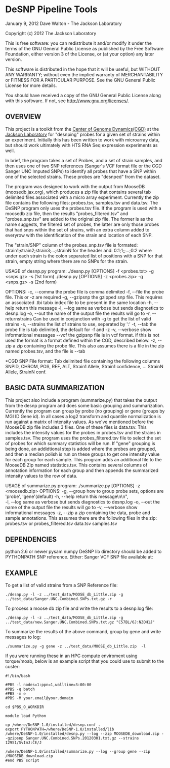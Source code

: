 DeSNP Pipeline Tools
====================================
January 9, 2012
Dave Walton - The Jackson Laboratory

 Copyright (c) 2012 The Jackson Laboratory
  
  This is free software: you can redistribute it and/or modify
  it under the terms of the GNU General Public License as published by
  the Free Software Foundation, either version 3 of the License, or
  (at your option) any later version.
 
  This software is distributed in the hope that it will be useful,
  but WITHOUT ANY WARRANTY; without even the implied warranty of
  MERCHANTABILITY or FITNESS FOR A PARTICULAR PURPOSE.  See the
  GNU General Public License for more details.
 
  You should have received a copy of the GNU General Public License
  along with this software.  If not, see <http://www.gnu.org/licenses/>.


OVERVIEW
---------------

This project is a toolkit from the [Center of Genome Dynamics(CGD)](http://cgd.jax.org/) at the [Jackson Laboratory](http://www.jax.org/) for "desnping" probes for a given set of strains within an experiment.  Initially this has been written to work with microarray data, but should work ultimately with HTS RNA Seq expression experiments as well.

In brief, the program takes a set of Probes, and a set of strain samples, and then uses one of two SNP references (Sanger's VCF format file or the CGD Sanger UNC Imputed SNPs) to identify all probes that have a SNP within one of the selected strains.  These probes are "desnped" from the dataset.  

The program was designed to work with the output from MooseDB (moosedb.jax.org), which produces a zip file that contains several tab delimited files associated with a micro array experiment.  Currently the zip file contains the following files: probes.tsv, samples.tsv and data.tsv.  The DeSNP program only uses the probes.tsv file.   If the program is used with a moosedb zip file, then the results "probes_filtered.tsv" and "probes_snp.tsv" are added to the original zip file.  The former is as the name suggests, the filtered set of probes, the latter are only those probes that had snps within the set of strains, with an extra column added to everyrow with the identification of the strain and location of each SNP.

The "strain/SNP" column of the probes_snp.tsv file is formated:
   strain1;strain2;strain3;...;strainN
 for the header and:
   0:1;1;;...;0:2
 where under each strain is the colon separated list of positions with a SNP for that strain, empty string where there are no SNPs for the strain.

 USAGE of desnp.py program:
  ./desnp.py [OPTIONS] -f <probes.txt> -g <snps.gz> -s <strains> (1st form)
  ./desnp.py [OPTIONS] -z <probes.zip> -g <snps.gz> -s <strains> (2nd form)
 
 OPTIONS:
    -c, --comma    the probe file is comma delimited
    -f, --file     the probe file. This or -z are required
    -g, --gzipsnp  the gzipped snp file.  This requires an associated .tbi tabix
                   index file to be present in the same location
    -h, --help     return this message
    -l, --log      same as verbose but sends diagnostics to desnp.log
    -o, --out      the name of the output file the results will go to
    -r, --returnstrains Can be used in conjunction with -g to get the list of 
                   valid strains
    -s, --strains  the list of strains to use, seperated by ':'
    -t, --tab      the probe file is tab delimited, the default for -f and -z
    -v, --verbose  show informational messages
    --vcf          the gzipsnp file is in vcf format.  if this is not used the
                   format is a format defined within the CGD, described below.
    -z, --zip      a zip containing the probe file. This also assumes there is a
                   file in the zip named probes.tsv, and the file is --tab
 
   *CGD SNP File format: Tab delimited file containing the following columns
     SNPID, CHROM, POS, REF, ALT, Strain1 Allele, Strain1 confidence,
     ... StrainN Allele, StrainN conf. 

BASIC DATA SUMMARIZATION
---------------

This project also include a program (summarize.py) that takes the output from the desnp program and does some basic grouping and summarization.  Currently the program can group by probe (no grouping) or gene (groups by MGI ID Gene id).  In all cases a log2 transform and quantile normalization is run against a matrix of intensity values.  As we've mentioned before the MooseDB zip file includes 3 files.  One of these files is data.tsv.  This includes the intensity values for the probes in probes.tsv and the strains in samples.tsv.  The program uses the probes_filtered.tsv file to select the set of probes for which summary statistics will be run.  If "gene" grouping is being done, an addidtional step is added where the probes are grouped, and then a median polish is run on these groups to get one intensity value for each group for each sample.  This program adds an additional file to the MooseDB Zip named statistics.tsv.  This contains several columns of annotation information for each group and then appends the summarized intensity values to the row of data.

USAGE of summarize.py program:
  ./summarize.py [OPTIONS] -z <moosedb.zip> 
  OPTIONS:
    -g, --group    how to group probe sets, options are 'probe', 'gene'(default)
    -h, --help     return this message\n\n", \
    -l, --log      same as verbose but sends diagnostics to desnp.log
    -o, --out      the name of the output file the results will go to
    -v, --verbose  show informational messages
    -z, --zip      a zip containing the data, probe and sample annotations.
                   This assumes there are the following files in the zip:
                   probes.tsv or probes_filtered.tsv
                   data.tsv
                   samples.tsv


DEPENDENCIES
---------------

python 2.6 or newer
pysam
numpy
DeSNP lib directory should be added to PYTHONPATH
SNP reference.  Either:
  Sanger VCF SNP file available at: 

EXAMPLE
---------------

To get a list of valid strains from a SNP Reference file:

    ./desnp.py -l -z ../test_data/MOOSE_db_Little.zip -g ../test_data/Sanger.UNC.Combined.SNPs.txt.gz -r

To process a moose db zip file and write the results to a desnp.log file:

    ./desnp.py -l -z ../test_data/MOOSE_db_Little.zip -g ../test_data/new.Sanger.UNC.Combined.SNPs.txt.gz "C57BL/6J:NZOH1J"

To summarize the results of the above command, group by gene and write messages to log:

    ./summarize.py -g gene -z ../test_data/MOOSE_db_Little.zip  -l


If you were running these in an HPC compute enviroment using torque/moab, below is an example script that you could use to submit to the custer:

    #!/bin/bash
    
    #PBS -l nodes=1:ppn=1,walltime=3:00:00
    #PBS -q batch
    #PBS -m e
    #PBS -M your.email@your.domain
    
    cd $PBS_O_WORKDIR
    
    module load Python
    
    cp /where/DeSNP-1.0/installed/desnp.conf .
    export PYTHONPATH=/where/DeSNP-1.0/installed/lib
    /where/DeSNP-1.0/installed/desnp.py --log --zip MOOSEDB_download.zip --gzipsnp Sanger.UNC.Combined.SNPs.20120301.txt.gz --strains 129S1/SvImJ:CE/J

    /where/DeSNP-1.0/installed/summarize.py --log --group gene --zip /MOOSEDB_download.zip 
    #end PBS script

